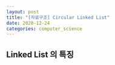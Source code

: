 ```yaml
---
layout: post
title: "[자료구조] Circular Linked List"
date: 2020-12-24
categories: computer_science
---
```


## Linked List 의 특징